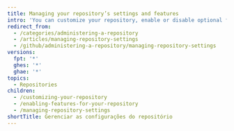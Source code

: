 ```yaml
---
title: Managing your repository’s settings and features
intro: 'You can customize your repository, enable or disable optional features for your repository, and manage your repository’s settings.'
redirect_from:
  - /categories/administering-a-repository
  - /articles/managing-repository-settings
  - /github/administering-a-repository/managing-repository-settings
versions:
  fpt: '*'
  ghes: '*'
  ghae: '*'
topics:
  - Repositories
children:
  - /customizing-your-repository
  - /enabling-features-for-your-repository
  - /managing-repository-settings
shortTitle: Gerenciar as configurações do repositório
---
```


